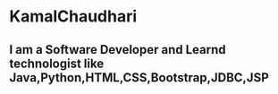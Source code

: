 # KamalChaudhari
## I am a Software Developer and Learnd technologist like Java,Python,HTML,CSS,Bootstrap,JDBC,JSP
